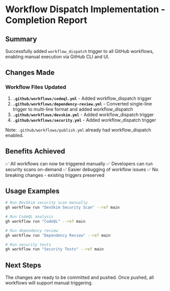 # Workflow Dispatch Implementation - Completion Report

## Summary

Successfully added `workflow_dispatch` trigger to all GitHub workflows, enabling manual execution via GitHub CLI and UI.

## Changes Made

### Workflow Files Updated

1. **`.github/workflows/codeql.yml`** - Added workflow_dispatch trigger
2. **`.github/workflows/dependency-review.yml`** - Converted single-line trigger to multi-line format and added
   workflow_dispatch
3. **`.github/workflows/devskim.yml`** - Added workflow_dispatch trigger
4. **`.github/workflows/security.yml`** - Added workflow_dispatch trigger

Note: `.github/workflows/publish.yml` already had workflow_dispatch enabled.

## Benefits Achieved

✅ All workflows can now be triggered manually ✅ Developers can run security scans on-demand ✅ Easier debugging of
workflow issues ✅ No breaking changes - existing triggers preserved

## Usage Examples

```bash
# Run DevSkim security scan manually
gh workflow run "DevSkim Security Scan" --ref main

# Run CodeQL analysis
gh workflow run "CodeQL" --ref main

# Run dependency review
gh workflow run "Dependency Review" --ref main

# Run security tests
gh workflow run "Security Tests" --ref main
```

## Next Steps

The changes are ready to be committed and pushed. Once pushed, all workflows will support manual triggering.
